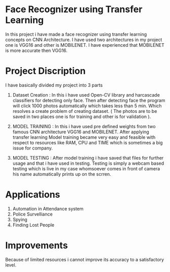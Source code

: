 # Face Recognizer using Transfer Learning
In this project i have made a face recognizer using transfer learning concepts on CNN Architecture. 
I have used two architectures in my project one is VGG16 and other is MOBILENET.
I have experienced that MOBILENET is more accurate then VGG16.

# Project Discription
I have basically divided my project into 3 parts

1) Dataset Creation : In this i have used Open-CV library and harcascade classifiers for detecting only face. Then after detecting face the program will click 1000 photos automatically which takes less than 5 min. Which resolves a create problem of creating dataset. ( The photos are to be saved in two places one is for training and other is for validation ).

2) MODEL TRAINING : In this i have used pre defined weights from two famous CNN architecture VGG16 and MOBILENET. After applying transfer learning Model training became very easy and feasible with respect to resources like RAM, CPU and TIME which is sometimes a big issue for company.

3) MODEL TESTING : After model training i have saved that files for further usage and that i have used in testing. Testing is simply a webcam based testing which is live in my case whomsoever comes in front of camera his name automatically prints up on the scrren.

# Applications
1) Automation in Attendance system
2) Police Survelliance
3) Spying
4) Finding Lost People

# Improvements
Because of limited resources i cannot improve its accuracy to a satisfactory level.
